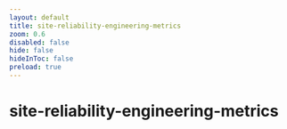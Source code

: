 ```yaml
---
layout: default 
title: site-reliability-engineering-metrics  
zoom: 0.6   
disabled: false 
hide: false 
hideInToc: false    
preload: true   
---
```



# site-reliability-engineering-metrics   
